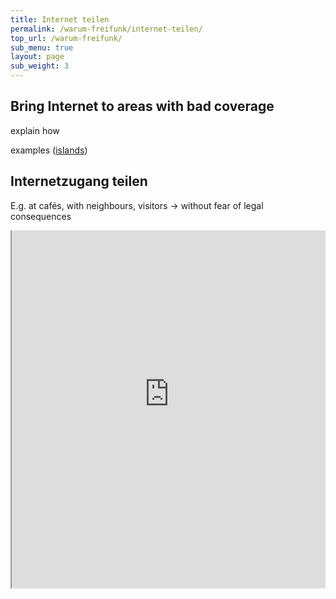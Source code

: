 ```yaml
---
title: Internet teilen
permalink: /warum-freifunk/internet-teilen/
top_url: /warum-freifunk/
sub_menu: true
layout: page
sub_weight: 3
---
```


Bring Internet to areas with bad coverage
-------------------------------------
explain how

examples ([islands](http://freifunk.net/blog/2014/08/wlan-ohne-stromkabel-freifunk-fuer-die-insel/))

Internetzugang teilen
-------------------

E.g. at cafés, with neighbours, visitors -> without fear of legal consequences


<div style="width:100%; height:600px; overflow:hidden; position: relative">
	<iframe src="http://map.darmstadt.freifunk.net" style="position:absolute; width:100%; height:600px; top:-30px">
	</iframe>
</div>
